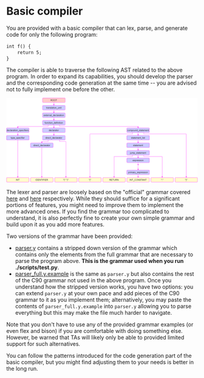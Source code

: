Basic compiler
==============

You are provided with a basic compiler that can lex, parse, and generate code for only the following program:
```
int f() {
    return 5;
}
```

The compiler is able to traverse the following AST related to the above program. In order to expand its capabilities, you should develop the parser and the corresponding code generation at the same time -- you are advised not to fully implement one before the other.

![int_main_return_tree](./int_main_return_5_tree.png)


The lexer and parser are loosely based on the "official" grammar covered [here](https://www.lysator.liu.se/c/ANSI-C-grammar-l.html) and [here](https://www.lysator.liu.se/c/ANSI-C-grammar-y.html) respectively. While they should suffice for a significant portions of features, you might need to improve them to implement the more advanced ones. If you find the grammar too complicated to understand, it is also perfectly fine to create your own simple grammar and build upon it as you add more features.

Two versions of the grammar have been provided:

- [parser.y](../src/parser.y) contains a stripped down version of the grammar which contains only the elements from the full grammar that are necessary to parse the program above. **This is the grammar used when you run ./scripts/test.py**.
- [parser_full.y.example](../src/parser_full.y.example) is the same as `parser.y` but also contains the rest of the C90 grammar not used in the above program. Once you understand how the stripped version works, you have two options: you can extend `parser.y` at your own pace and add pieces of the C90 grammar to it as you implement them; alternatively, you may paste the contents of `parser_full.y.example` into `parser.y` allowing you to parse everything but this may make the file much harder to navigate.

Note that you don't have to use any of the provided grammar examples (or even flex and bison) if you are comfortable with doing something else. However, be warned that TAs will likely only be able to provided limited support for such alternatives.

You can follow the patterns introduced for the code generation part of the basic compiler, but you might find adjusting them to your needs is better in the long run.
